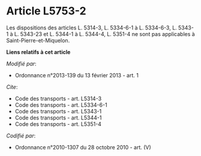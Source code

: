# Article L5753-2

Les dispositions des articles L. 5314-3, L. 5334-6-1 à L. 5334-6-3, L. 5343-1 à L. 5343-23 et L. 5344-1 à L. 5344-4, L.
5351-4 ne sont pas applicables à Saint-Pierre-et-Miquelon.

**Liens relatifs à cet article**

_Modifié par_:

  - Ordonnance n°2013-139 du 13 février 2013 - art. 1

_Cite_:

  - Code des transports - art. L5314-3
  - Code des transports - art. L5334-6-1
  - Code des transports - art. L5343-1
  - Code des transports - art. L5344-1
  - Code des transports - art. L5351-4

_Codifié par_:

  - Ordonnance n°2010-1307 du 28 octobre 2010 - art. (V)
